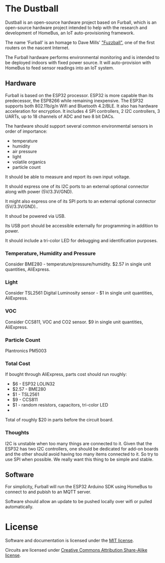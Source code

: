 # The Dustball

Dustball is an open-source hardware project based on Furball, which is
an open-source hardware project intended to help with the research and development of HomeBus,
 an IoT auto-provisioning framework.

The name 'Furball' is an homage to Dave Mills' ["Fuzzball"](https://en.wikipedia.org/wiki/Fuzzball_router), one of the first routers on the nascent Internet.

The Furball hardware performs environmental monitoring and is intended to be deployed indoors with fixed power source. It will auto-provision with HomeBus to feed sensor readings into an IoT system.

## Hardware

Furball is based on the ESP32 processor. ESP32 is more capable than its predecessor, the ESP8266 while remaining inexpensive. The ESP32 supports both 802.11b/g/n Wifi and Bluetooth 4.2/BLE. It also has hardware acceleration for encryption. It includes 4 SPI controllers, 2 I2C controllers, 3 UARTs, up to 18 channels of ADC and two 8 bit DACs. 

The hardware should support several common environmental sensors in order of importance:
- temperature
- humidity
- air pressure 
- light
- volatile organics
- particle count

It should be able to measure and report its own input voltage.

It should express one of its I2C ports to an external optional connector along with power (5V/3.3V/GND).

It might also express one of its SPI ports to an external optional connector (5V/3.3V/GND)..

It shoud be powered via USB.

Its USB port should be accessible externally for programming in addition to power.

It should include a tri-color LED for debugging and identification purposes.

### Temperature, Humidity and Pressure

Consider BME280 - temperature/pressure/humidity. $2.57 in single unit quantities, AliExpress.


### Light

Consider TSL2561  Digital Luminosity sensor - $1 in single unit quantities, AliExpress.

### VOC

Consider CCS811, VOC and CO2 sensor. $9 in single unit quantities, AliExpress.

### Particle Count

Plantronics PM5003


### Total Cost

If bought through AliExpress, parts cost should run roughly:
- $6 - ESP32 LOLIN32
- $2.57 - BME280
- $1 - TSL2561
- $9 - CCS811
- $1 - random resistors, capacitors, tri-color LED
- 

Total of roughly $20 in parts before the circuit board.

### Thoughts

I2C is unstable when too many things are connected to it. Given that the ESP32 has two I2C controllers, one should be dedicated for add-on boards and the other should avoid having too many items connected to it. So try to use SPI when possible. We really want this thing to be simple and stable.

## Software

For simplicity, Furball will run the ESP32 Arduino SDK using HomeBus to connect to and pubish to an MQTT server.

Software should allow an update to be pushed locally over wifi or pulled automatically.

# License

Software and documentation is licensed under the [MIT license](https://romkey.mit-license.org/).

Circuits are licensed under [Creative Commons Attribution Share-Alike license](https://creativecommons.org/licenses/by-sa/4.0). 
